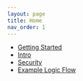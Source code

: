 ```yaml
---
layout: page
title: Home
nav_order: 1
---
```


- [Getting Started](getting_started.md)
- [Intro](_guide/intro.md)
- [Security](_security/index.md)
- [Example Logic Flow](example.md)
